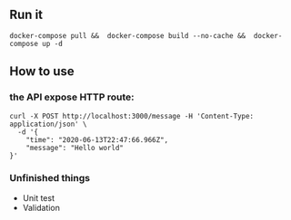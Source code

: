 ## Run it
```
docker-compose pull &&  docker-compose build --no-cache &&  docker-compose up -d
```

## How to use
### the API expose HTTP route:
```
curl -X POST http://localhost:3000/message -H 'Content-Type: application/json' \
  -d '{
	"time": "2020-06-13T22:47:66.966Z",
	"message": "Hello world"
}'
```

### Unfinished things
* Unit test
* Validation
